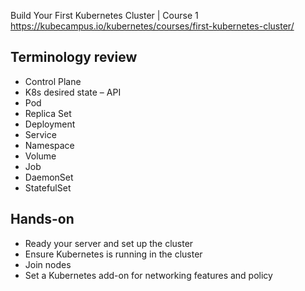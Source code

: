 Build Your First Kubernetes Cluster | Course 1
https://kubecampus.io/kubernetes/courses/first-kubernetes-cluster/

## Terminology review
- Control Plane
- K8s desired state – API
- Pod
- Replica Set
- Deployment
- Service
- Namespace
- Volume
- Job
- DaemonSet
- StatefulSet

## Hands-on
- Ready your server and set up the cluster
- Ensure Kubernetes is running in the cluster
- Join nodes
- Set a Kubernetes add-on for networking features and policy